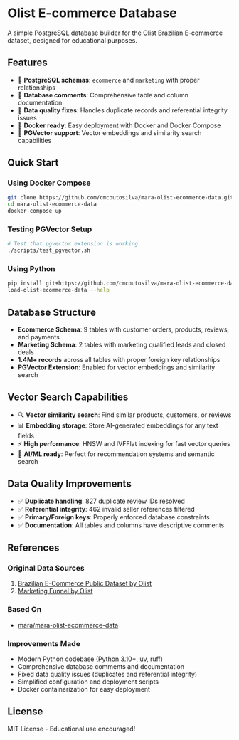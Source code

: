 # Olist E-commerce Database

A simple PostgreSQL database builder for the Olist Brazilian E-commerce dataset, designed for educational purposes.

## Features

- 🐘 **PostgreSQL schemas**: `ecommerce` and `marketing` with proper relationships
- 📝 **Database comments**: Comprehensive table and column documentation
- 🔧 **Data quality fixes**: Handles duplicate records and referential integrity issues
- 🐳 **Docker ready**: Easy deployment with Docker and Docker Compose
- 🚀 **PGVector support**: Vector embeddings and similarity search capabilities

## Quick Start

### Using Docker Compose

```bash
git clone https://github.com/cmcoutosilva/mara-olist-ecommerce-data.git
cd mara-olist-ecommerce-data
docker-compose up
```

### Testing PGVector Setup

```bash
# Test that pgvector extension is working
./scripts/test_pgvector.sh
```

### Using Python

```bash
pip install git+https://github.com/cmcoutosilva/mara-olist-ecommerce-data.git
load-olist-ecommerce-data --help
```

## Database Structure

- **Ecommerce Schema**: 9 tables with customer orders, products, reviews, and payments
- **Marketing Schema**: 2 tables with marketing qualified leads and closed deals
- **1.4M+ records** across all tables with proper foreign key relationships
- **PGVector Extension**: Enabled for vector embeddings and similarity search

## Vector Search Capabilities

- 🔍 **Vector similarity search**: Find similar products, customers, or reviews
- 📊 **Embedding storage**: Store AI-generated embeddings for any text fields
- ⚡ **High performance**: HNSW and IVFFlat indexing for fast vector queries
- 🤖 **AI/ML ready**: Perfect for recommendation systems and semantic search

## Data Quality Improvements

- ✅ **Duplicate handling**: 827 duplicate review IDs resolved
- ✅ **Referential integrity**: 462 invalid seller references filtered
- ✅ **Primary/Foreign keys**: Properly enforced database constraints
- ✅ **Documentation**: All tables and columns have descriptive comments

## References

### Original Data Sources

1. [Brazilian E-Commerce Public Dataset by Olist](https://www.kaggle.com/datasets/olistbr/brazilian-ecommerce/data)
2. [Marketing Funnel by Olist](https://www.kaggle.com/datasets/olistbr/marketing-funnel-olist/data)

### Based On

- [mara/mara-olist-ecommerce-data](https://github.com/mara/mara-olist-ecommerce-data)

### Improvements Made

- Modern Python codebase (Python 3.10+, uv, ruff)
- Comprehensive database comments and documentation  
- Fixed data quality issues (duplicates and referential integrity)
- Simplified configuration and deployment scripts
- Docker containerization for easy deployment

## License

MIT License - Educational use encouraged!
